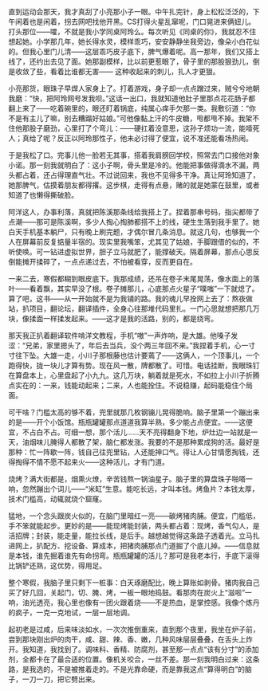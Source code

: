 直到运动会那天，我才真刮了小亮那小子一眼。中午扎完针，身上松松泛泛的，下午闲着也是闲着，拐去网吧找他开黑。CS打得火星乱窜呢，门口晃进来俩妞儿。打头那位——嚯，不就是我小学同桌阿玲么。每次听见《同桌的你》，我就忍不住想起她。小学那几年，她长得水灵，模样乖巧，安安静静坐我旁边，像朵小白花似的。但我心里门儿清——这层乖巧皮子底下，脾气爆着呢。高一那年，我们又搭上线了，还约出去见了面。她那副模样，比以前更惹眼了，骨子里的那股狠劲儿，倒是收敛了些，看着比谁都无害—— 这种收起来的刺儿，扎人才更狠。

小亮那货，眼珠子早焊人家身上了。打着游戏，身子却一点点蹭过来，贼兮兮地朝我磨：“快，把阿玲网号发我呗。”这话一出口，我就知道他肚子里那点花花肠子都翻上来了——吃着碗里的，眼还盯着锅底，纯属心痒手欠那一类。我敷衍道：“你不是有主儿了嘛，别去糟蹋好姑娘。”可他像黏上汗的牛皮糖，甩都甩不掉。我架不住他那股子磨劲，心里打了个弯儿：——硬扛着没意思，这孙子烦功一流，能噎死人；真给了呢？反正以阿玲那性子，他未必讨得了便宜，说不准还能看场热闹。

于是我松了口。完事儿他一脸若无其事，搭着我肩膀回学校，照常去门口接他对象小诺。那一刻我就明白了：这小子啊，骨头里是冷的。他能把事做得滴水不漏，两头都占着，还占得理直气壮。不过说回来，我也不见得多干净。真让阿玲知道了，她那脾气，估摸着朋友都得撂。这步棋，走得有点悬，赌的就是她蒙在鼓里，或者知道了也懒得撕破脸。

阿洋这人，办事利落，真就把陈溪那条线给我搭上了。捏着那串号码，指尖都带了点潮——那可是陈溪啊，多少人掏心掏肺都搭不上的线，硬生生落到我手里了。她白天手机基本躺尸，只有晚上刷完题，才偶尔冒几条消息。就这几句，也够我一个人在屏幕前反复掂量半宿的。现实里我嘴笨，尤其见了姑娘，手脚跟借的似的，不听使唤。可一钻进虚拟世界，胆子立马就肥了，能撑破天。隔着屏幕，那点心思反倒能摊开揉碎了，一点点递过去，不怕被看穿，反而更自在。

一来二去，寒假都糊到眼皮底下。我那成绩，还吊在卷子末尾晃荡，像水面上的落叶——看着飘，其实早没了根。卷子摊那儿，心底那点火星子“噗嗤”一下就熄了。算了吧，这书——从一开始就不是为我铺的路。我的魂儿早拴网上去了：熬夜做站，扒项目，翻论坛，翻译插件，全身心往那堆代码里扎。一门心思就想把那几万块，像揉面一样揉发起来。——这才是我的活路，别的，都是绕弯。

那天我正扒着翻译软件啃洋文教程，手机“嗷”一声炸响，是大雄。他嗓子发涩：“兄弟，家里摁头了，年后去当兵，没个两三年回不来。”我捏着手机，心一寸寸往下坠。大雄一走，小川子那根藤也估计要蔫了——这俩人，一个顶事儿，一个跑得快，拢一块儿才算有势。现在风一散，牌都散了。可惜。电话挂断，我眼珠钉在算盘本上，心里盘起了小九九。这几万块，躺着就是死水，不如拉上小川子折腾点实在的：一来，钱能动起来；二来，人也能拴住。不说稳赚，起码能稳住个局面。

可干啥？门槛太高的够不着，兜里就那几枚钢镚儿晃得脆响。脑子里第一个蹦出来的是——开个小饭馆。瓶瓶罐罐那点道道我算半熟，多少能占点便宜。——这便宜，不占白不占。可细一想，那个活儿……天不亮得翻身下地，炉灶边一站就是一天，油烟味儿腌得人都散了架，脑仁都发涨。我要的不是那种累成狗的活。最好是那种：忙一阵歇一阵，钱自己往兜里钻，人还能抻口气。得让人心甘情愿掏钱，还得掏得不情不愿不起来火——这种活儿，才有门道。

烧烤？满大街都是，烟熏火燎，辛苦钱熬一锅油星子。脑子里的算盘珠子啪嗒一响，忽然蹦出个词儿——“米缸”生意。能吃长远，才叫本钱。烤鱼片？本钱太厚，技术门槛高，动辄就烧个窟窿。

猛地，一个念头跟炭火似的，在脑门里暗红一亮——碳烤猪肉脯。便宜，门槛低，手不笨就能起步。更妙的是——能现烤能封装，两头都占着：现烤，香气勾人，是活招牌；封装，能走量，能拉长线，是后手。越想越觉得这条路子透着光。立马扎进网上，扒配方、挖设备、算成本，把猪肉脯那点门道掘了个底儿掉。——信息就是本钱，谁先掘着谁先有命拐弯。瓶瓶罐罐的活儿？那可是我老本行，手底下滚得比锅铲还熟，这优势，得用足。

整个寒假，我脑子里只剩下一桩事：白天琢磨配比，晚上算账如剥骨。猪肉我自己买了好几回，关起门，切、腌、烤，一板一眼地捣鼓。看那肉在炭火上“滋啦”一响，油光透亮，我心里也像有一团火跟着烧——不是热血，是掌控感。我像个炼丹的疯子，一克一克地试，一层一层地调。

起初老是过咸，后来味淡如水，一次次推倒重来，直到那个夜里，我坐在炉子前，尝到那块刚出炉的肉干，咸、甜、辣、香、嫩，几种风味层层叠叠，在舌头上炸开。我知道，我找到了。调味料、香精、防腐剂，甚至那一点点“该有分寸”的添加剂，全都卡在了最合适的位置。像机关咬合，一丝不差。那一刻我明白过来：这条路，是我选的，不是被推着走的。不是光靠命硬，而是靠我这点“算得明白”的脑子，一刀一刀，把它劈出来。

